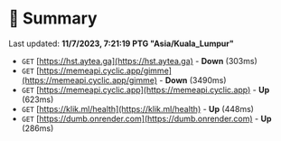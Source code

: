 # 📖 Summary
Last updated: **11/7/2023, 7:21:19 PTG "Asia/Kuala_Lumpur"**

- `GET` [https://hst.aytea.ga](https://hst.aytea.ga) - **Down** (303ms)
- `GET` [https://memeapi.cyclic.app/gimme](https://memeapi.cyclic.app/gimme) - **Down** (3490ms)
- `GET` [https://memeapi.cyclic.app](https://memeapi.cyclic.app) - **Up** (623ms)
- `GET` [https://klik.ml/health](https://klik.ml/health) - **Up** (448ms)
- `GET` [https://dumb.onrender.com](https://dumb.onrender.com) - **Up** (286ms)
